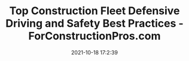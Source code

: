 ---
"title": "Top Construction Fleet Defensive Driving and Safety Best Practices - ForConstructionPros.com"
"date": "2021-10-18 17:2:39"
"feed_name": "GOOGLENEWSCONSTRUCTION"
"feed_website": "https://news.google.com/search?q=construction%2Bincident&hl=en-US&gl=US&ceid=US:en"
"feed_rss": "https://news.google.com/rss/search?q=construction%2Bincident&hl=en-US&gl=US&ceid=US:en"
"link": "https://www.forconstructionpros.com/business/construction-safety/article/21759874/top-construction-fleet-defensive-driving-and-safety-best-practices"
"source": "{'href': 'https://www.forconstructionpros.com', 'title': 'ForConstructionPros.com'}"
"file": "_posts/2021-1-1-aa75330b155a91589ba60e40af92ea5f76d97fb3.md"
"accident": "0"
"drilling": "0"
"represented_by": "0"
"dead": "0"
"injured": "0"
"arrested": "0"
"place": "unknown place"
"where": "unknown site"
"causes": "unknown"
"place_uri": "unknown place"
---